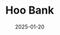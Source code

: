 ---
layout: Post
title: Hoo Bank
description: Personal showcase project built in React and Vite. Tailwind used for CSS.
date: '2025-01-20'
tags:
  - react
  - vite
  - tailwind
logo:
  src: /projects/hoo-bank/logo.svg
  width: 500          
  height: 250         
images:
  - src: /projects/hoo-bank/bank-ivory.vercel.app_.png
  - src: /projects/hoo-bank/bank-ivory.vercel.app_(1).png
  - src: /projects/hoo-bank/bank-ivory.vercel.app_(2).png
  - src: /projects/hoo-bank/bank-ivory.vercel.app_(3).png
---